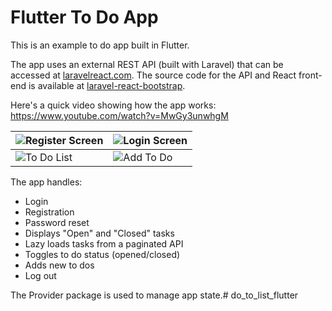# Flutter To Do App

This is an example to do app built in Flutter.

The app uses an external REST API (built with Laravel) that can be accessed at [laravelreact.com](http://laravelreact.com). The source code for the API and React front-end is available at [laravel-react-bootstrap](https://github.com/devinsays/laravel-react-bootstrap).

Here's a quick video showing how the app works:
https://www.youtube.com/watch?v=MwGy3unwhgM

|![Register Screen](https://github.com/devinsays/flutter_todo/raw/master/docs/register.jpg)| ![Login Screen](https://github.com/devinsays/flutter_todo/raw/master/docs/login.jpg)|
|--|--|
![To Do List](https://github.com/devinsays/flutter_todo/raw/master/docs/todo-list.jpg)|![Add To Do](https://github.com/devinsays/flutter_todo/raw/master/docs/add-todo.jpg)

The app handles:

* Login
* Registration
* Password reset
* Displays "Open" and "Closed" tasks
* Lazy loads tasks from a paginated API
* Toggles to do status (opened/closed)
* Adds new to dos
* Log out

The Provider package is used to manage app state.# do_to_list_flutter
